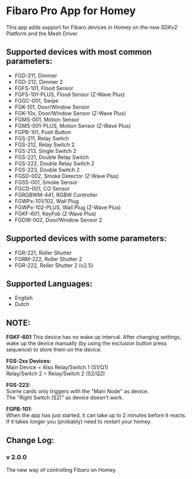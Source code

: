 # Fibaro Pro App for Homey
This app adds support for Fibaro devices in Homey on the new SDKv2 Platform and the Mesh Driver

## Supported devices with most common parameters:
* FGD-211, Dimmer
* FGD-212, Dimmer 2
* FGFS-101, Flood Sensor
* FGFS-101-PLUS, Flood Sensor (Z-Wave Plus)
* FGGC-001, Swipe
* FGK-101, Door/Window Sensor
* FGK-10x, Door/Window Sensor (Z-Wave Plus)
* FGMS-001, Motion Sensor
* FGMS-001-PLUS, Motion Sensor (Z-Wave Plus)
* FGPB-101, Push Button
* FGS-211, Relay Switch
* FGS-212, Relay Switch 2
* FGS-213, Single Switch 2
* FGS-221, Double Relay Switch
* FGS-222, Double Relay Switch 2
* FGS-223, Double Switch 2
* FGSD-002, Smoke Detector (Z-Wave Plus)
* FGSS-001, Smoke Sensor
* FGCD-001, CO Sensor
* FGRGBWM-441, RGBW Controller
* FGWPx-101/102, Wall Plug
* FGWPx-102-PLUS, Wall Plug (Z-Wave Plus)
* FGKF-601, KeyFob (Z-Wave Plus)
* FGDW-002, Door/Window Sensor 2

## Supported devices with some parameters:
* FGR-221, Roller Shutter
* FGRM-222, Roller Shutter 2
* FGR-222, Roller Shutter 2 (v2.5)

## Supported Languages:
* English
* Dutch

## NOTE:
**FGKF-601**
This device has no wake up interval. After changing settings, wake up the device manually (by using the exclusion button press sequence) to store them on the device.

**FGS-2xx Devices:**  
Main Device = Also Relay/Switch 1 (S1/Q1)  
Relay/Switch 2 = Relay/Switch 2 (S2/Q2)

**FGS-223:**  
Scene cards only triggers with the "Main Node" as device.  
The "Right Switch (S2)" as device doesn't work.

**FGPB-101:**  
When the app has just started, it can take up to 2 minutes before it reacts.  
If it takes longer you (probably) need to restart your homey.

## Change Log:

### v 2.0.0

The new way of controlling Fibaro on Homey   

